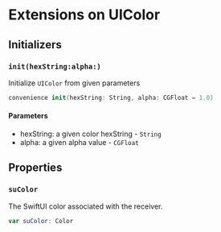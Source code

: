 # Extensions on UIColor

## Initializers

### `init(hexString:alpha:)`

Initialize `UIColor` from given parameters

``` swift
convenience init(hexString: String, alpha: CGFloat = 1.0) 
```

#### Parameters

  - hexString: a given color hexString - `String`
  - alpha: a given alpha value - `CGFloat`

## Properties

### `suColor`

The SwiftUI color associated with the receiver.

``` swift
var suColor: Color 
```
